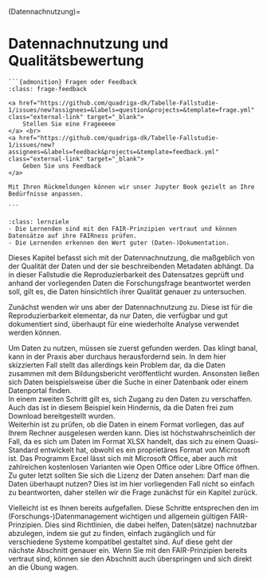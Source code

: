 (Datennachnutzung)=
# Datennachnutzung und Qualitätsbewertung  
````{margin}
```{admonition} Fragen oder Feedback 
:class: frage-feedback

<a href="https://github.com/quadriga-dk/Tabelle-Fallstudie-1/issues/new?assignees=&labels=question&projects=&template=frage.yml" class="external-link" target="_blank">
    Stellen Sie eine Frageeeee
</a> <br>
<a href="https://github.com/quadriga-dk/Tabelle-Fallstudie-1/issues/new?assignees=&labels=feedback&projects=&template=feedback.yml" class="external-link" target="_blank">
    Geben Sie uns Feedback
</a>

Mit Ihren Rückmeldungen können wir unser Jupyter Book gezielt an Ihre Bedürfnisse anpassen.

```
````

```{admonition} Lernziel: Grundsätze des Datenmanagements
:class: lernziele
- Die Lernenden sind mit den FAIR-Prinzipien vertraut und können Datensätze auf ihre FAIRness prüfen.
- Die Lernenden erkennen den Wert guter (Daten-)Dokumentation.
```  

Dieses Kapitel befasst sich mit der Datennachnutzung, die maßgeblich von der Qualität der Daten und der sie beschreibenden Metadaten abhängt. Da in dieser Fallstudie die Reproduzierbarkeit des Datensatzes geprüft und anhand der vorliegenden Daten die Forschungsfrage beantwortet werden soll, gilt es, die Daten hinsichtlich ihrer Qualität genauer zu untersuchen.

Zunächst wenden wir uns aber der Datennachnutzung zu. Diese ist für die Reproduzierbarkeit elementar, da nur Daten, die verfügbar und gut dokumentiert sind, überhaupt für eine wiederholte Analyse verwendet werden können.  

Um Daten zu nutzen, müssen sie zuerst gefunden werden. Das klingt banal, kann in der Praxis aber durchaus herausfordernd sein. In dem hier skizzierten Fall stellt das allerdings kein Problem dar, da die Daten zusammen mit dem Bildungsbericht veröffentlicht wurden. Ansonsten ließen sich Daten beispielsweise über die Suche in einer Datenbank oder einem Datenportal finden.  
In einem zweiten Schritt gilt es, sich Zugang zu den Daten zu verschaffen. Auch das ist in diesem Beispiel kein Hindernis, da die Daten frei zum Download bereitgestellt wurden.  
Weiterhin ist zu prüfen, ob die Daten in einem Format vorliegen, das auf Ihrem Rechner ausgelesen werden kann. Dies ist höchstwahrscheinlich der Fall, da es sich um Daten im Format XLSX handelt, das sich zu einem Quasi-Standard entwickelt hat, obwohl es ein proprietäres Format von Microsoft ist. Das Programm Excel lässt sich mit Microsoft Office, aber auch mit zahlreichen kostenlosen Varianten wie Open Office oder Libre Office öffnen.  
Zu guter letzt sollten Sie sich die Lizenz der Daten ansehen: Darf man die Daten überhaupt nutzen? Dies ist im hier vorliegenden Fall nicht so einfach zu beantworten, daher stellen wir die Frage zunächst für ein Kapitel zurück.

Vielleicht ist es Ihnen bereits aufgefallen. Diese Schritte entsprechen den im (Forschungs-)Datenmanagement wichtigen und allgemein gültigen FAIR-Prinzipien. Dies sind Richtlinien, die dabei helfen, Daten(sätze) nachnutzbar abzulegen, indem sie gut zu finden, einfach zugänglich und für verschiedene Systeme kompatibel gestaltet sind. Auf diese geht der nächste Abschnitt genauer ein. Wenn Sie mit den FAIR-Prinzipien bereits vertraut sind, können sie den Abschnitt auch überspringen und sich direkt an die Übung wagen.
